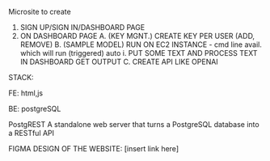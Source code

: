 Microsite to create 

1. SIGN UP/SIGN IN/DASHBOARD PAGE 
2. ON DASHBOARD PAGE
A.  (KEY MGNT.) CREATE KEY PER USER (ADD, REMOVE)
B.  (SAMPLE MODEL) RUN ON EC2 INSTANCE - cmd line avail. which will run (triggered) auto
i.  PUT SOME TEXT AND PROCESS TEXT IN DASHBOARD GET OUTPUT
C.  CREATE API LIKE OPENAI

STACK:

FE:
html,js

BE: 
postgreSQL

PostgREST
A standalone web server that turns a PostgreSQL database into a RESTful API

FIGMA DESIGN OF THE WEBSITE:
[insert link here]
